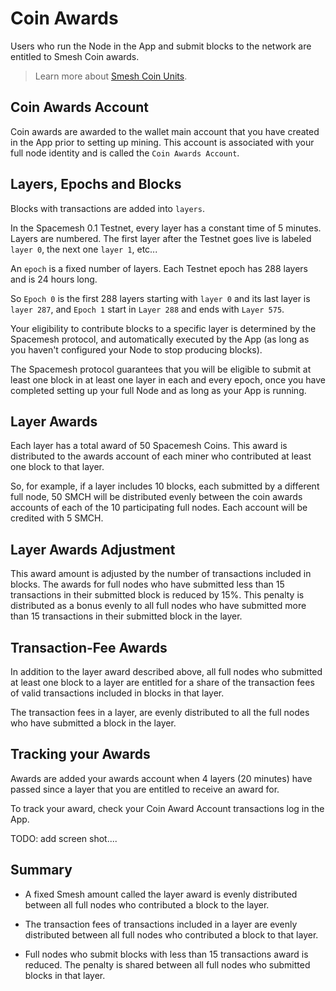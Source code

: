 # Coin Awards

Users who run the Node in the App and submit blocks to the network are entitled to Smesh Coin awards.

> Learn more about [Smesh Coin Units](smc.md).

## Coin Awards Account

Coin awards are awarded to the wallet main account that you have created in the App prior to setting up mining. This account is associated with your full node identity and is called the `Coin Awards Account`.

## Layers, Epochs and Blocks
Blocks with transactions are added into `layers`.

In the Spacemesh 0.1 Testnet, every layer has a constant time of 5 minutes.
Layers are numbered. The first layer after the Testnet goes live is  labeled `layer 0`, the next one `layer 1`, etc...

An `epoch` is a fixed number of layers. Each Testnet epoch has 288 layers and is 24 hours long.

So `Epoch 0` is the first 288 layers starting with `layer 0` and its last layer is `layer 287`, and `Epoch 1` start in `Layer 288` and ends with `Layer 575`.

Your eligibility to contribute blocks to a specific layer is determined by the Spacemesh protocol, and automatically executed by the App (as long as you haven't configured your Node to stop producing blocks).

The Spacemesh protocol guarantees that you will be eligible to submit at least one block in at least one layer in each and every epoch, once you have completed setting up your full Node and as long as your App is running.

## Layer Awards
Each layer has a total award of 50 Spacemesh Coins. This award is distributed to the awards account of each miner who contributed at least one block to that layer.

So, for example, if a layer includes 10 blocks, each submitted by a different full node, 50 SMCH will be distributed evenly between the coin awards accounts of each of the 10 participating full nodes. Each account will be credited with 5 SMCH.

## Layer Awards Adjustment
This award amount is adjusted by the number of transactions included in blocks. The awards for full nodes who have submitted less than 15 transactions in their submitted block is reduced by 15%. This penalty is distributed as a bonus evenly to all full nodes who have submitted more than 15 transactions in their submitted block in the layer.

## Transaction-Fee Awards
In addition to the layer award described above, all full nodes who submitted at least one block to a layer are entitled for a share of the transaction fees of valid transactions included in blocks in that layer.

The transaction fees in a layer, are evenly distributed to all the full nodes who have submitted a block in the layer.

## Tracking your Awards
Awards are added your awards account when 4 layers (20 minutes) have passed since a layer that you are entitled to receive an award for.

To track your award, check your Coin Award Account transactions log in the App.

TODO: add screen shot....


## Summary

- A fixed Smesh amount called the layer award is evenly distributed between all full nodes who contributed a block to the layer.

- The transaction fees of transactions included in a layer are evenly distributed between all full nodes who contributed a block to that layer.

- Full nodes who submit blocks with less than 15 transactions award is reduced. The penalty is shared between all full nodes who submitted blocks in that layer.
